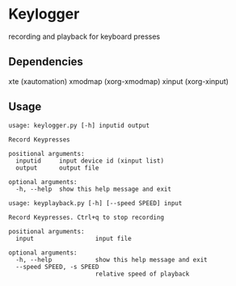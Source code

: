 # Keylogger

recording and playback for keyboard presses

## Dependencies
xte (xautomation)
xmodmap (xorg-xmodmap)
xinput (xorg-xinput)

## Usage
```
usage: keylogger.py [-h] inputid output

Record Keypresses

positional arguments:
  inputid     input device id (xinput list)
  output      output file

optional arguments:
  -h, --help  show this help message and exit

```

```
usage: keyplayback.py [-h] [--speed SPEED] input

Record Keypresses. Ctrl+q to stop recording

positional arguments:
  input                 input file

optional arguments:
  -h, --help            show this help message and exit
  --speed SPEED, -s SPEED
                        relative speed of playback
```
